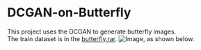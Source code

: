 # DCGAN-on-Butterfly
This project uses the DCGAN to generate butterfly images.  
The train dataset is in the [butterfly.rar](https://github.com/gg1036419175/DCGAN-on-Butterfly/blob/master/Butterfly.rar).
![Image](https://raw.githubusercontent.com/gg1036419175/DCGAN-on-Butterfly/master/TrainDataset.jpg), as shown below. 

